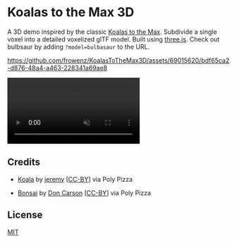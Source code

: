 # Koalas to the Max 3D

A 3D demo inspired by the classic [Koalas to the Max](http://www.koalastothemax.com/). Subdivide a single voxel into a detailed voxelized glTF model. Built using [three.js](https://threejs.org/).
Check out bulbsaur by adding `?model=bulbasaur` to the URL.

https://github.com/frowenz/KoalasToTheMax3D/assets/69015620/bdf65ca2-d876-48a4-a463-228341a69ae8

<!-- html video tag -->
<video style="max-height: 300px" width="auto" controls muted autoplay loop>
  <source src="./video.mp4" type="video/mp4">
</video>


## Credits
- [Koala](https://poly.pizza/m/9x4UY7n27nI) by [jeremy](https://poly.pizza/u/jeremy) [[CC-BY](https://creativecommons.org/licenses/by/3.0/)] via Poly Pizza 

- [Bonsai](https://poly.pizza/m/44XK5UHTd4Q) by [Don Carson](https://poly.pizza/u/Don%20Carson) [[CC-BY](https://creativecommons.org/licenses/by/3.0/)] via Poly Pizza

## License
[MIT](LICENSE)
